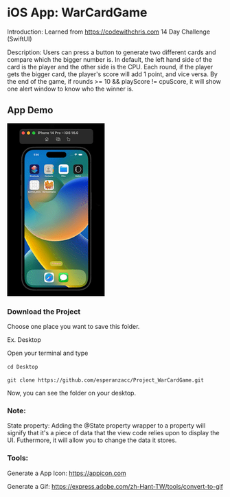 # iOS App: WarCardGame

Introduction: Learned from https://codewithchris.com 14 Day Challenge (SwiftUI)

Description: Users can press a button to generate two different cards and compare which the bigger number is. In default, the left hand side of the card is the player and the other side is the CPU. Each round, if the player gets the bigger card, the player's score will add 1 point, and vice versa. By the end of the game, if rounds >= 10 && playScore != cpuScore, it will show one alert window to know who the winner is.

## App Demo

![image](https://github.com/esperanzacc/Project_WarCardGame/blob/main/GameDemo.gif)

### Download the Project

Choose one place you want to save this folder.

Ex. Desktop

Open your terminal and type

`cd Desktop`

`git clone https://github.com/esperanzacc/Project_WarCardGame.git`

Now, you can see the folder on your desktop.


### Note:
State property: Adding the @State property wrapper to a property will signify that it's a piece of data that the view code relies upon to display the UI. Futhermore, it will allow you to change the data it stores.

### Tools:
Generate a App Icon: https://appicon.com

Generate a Gif: https://express.adobe.com/zh-Hant-TW/tools/convert-to-gif



